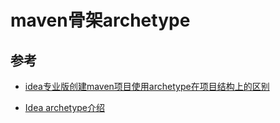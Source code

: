 # maven骨架archetype


## 参考

- [idea专业版创建maven项目使用archetype在项目结构上的区别](https://blog.csdn.net/qq_24166417/article/details/126083980)

- [Idea archetype介绍](https://blog.csdn.net/jianleking/article/details/109454318)
